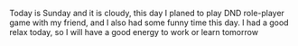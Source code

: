 Today is Sunday and it is cloudy, this day I planed to play DND role-player game with my friend, and I also had some funny time this day. I had a good relax today, so I will have a good energy to work or learn tomorrow
